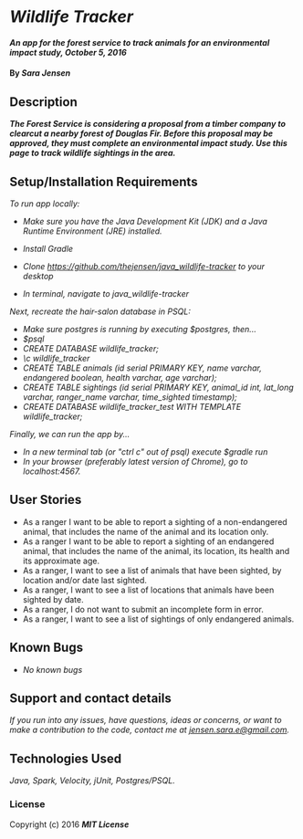 # _Wildlife Tracker_

#### _An app for the forest service to track animals for an environmental impact study, October 5, 2016_

#### By _**Sara Jensen**_

## Description

_**The Forest Service is considering a proposal from a timber company to clearcut a nearby forest of Douglas Fir. Before this proposal may be approved, they must complete an environmental impact study. Use this page to track wildlife sightings in the area.**_

## Setup/Installation Requirements

_To run app locally:_
* _Make sure you have the Java Development Kit (JDK) and a Java Runtime Environment (JRE) installed._
* _Install Gradle_

* _Clone https://github.com/thejensen/java_wildlife-tracker to your desktop_
* _In terminal, navigate to java_wildlife-tracker_

_Next, recreate the hair-salon database in PSQL:_
* _Make sure postgres is running by executing $postgres, then..._
* _$psql_
* _CREATE DATABASE wildlife_tracker;_
* _\c wildlife_tracker_
* _CREATE TABLE animals (id serial PRIMARY KEY, name varchar, endangered boolean, health varchar, age varchar);_
* _CREATE TABLE sightings (id serial PRIMARY KEY, animal_id int, lat_long varchar, ranger_name varchar, time_sighted timestamp);_
* _CREATE DATABASE wildlife_tracker_test WITH TEMPLATE wildlife_tracker;_

_Finally, we can run the app by..._
* _In a new terminal tab (or "ctrl c" out of psql) execute $gradle run_
* _In your browser (preferably latest version of Chrome), go to localhost:4567._

## User Stories

* As a ranger I want to be able to report a sighting of a non-endangered animal, that includes the name of the animal and its location only.
* As a ranger I want to be able to report a sighting of an endangered animal, that includes the name of the animal, its location, its health and its approximate age.
* As a ranger, I want to see a list of animals that have been sighted, by location and/or date last sighted.
* As a ranger, I want to see a list of locations that animals have been sighted by date.
* As a ranger, I do not want to submit an incomplete form in error.
* As a ranger, I want to see a list of sightings of only endangered animals.

## Known Bugs

* _No known bugs_

## Support and contact details

_If you run into any issues, have questions, ideas or concerns, or want to make a contribution to the code, contact me at jensen.sara.e@gmail.com._

## Technologies Used

_Java, Spark, Velocity, jUnit, Postgres/PSQL._


### License

Copyright (c) 2016 **_MIT License_**

